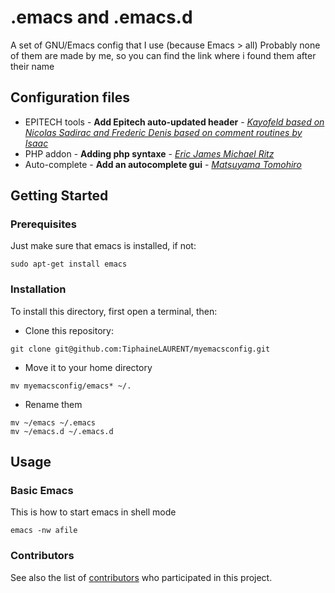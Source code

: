 # .emacs and .emacs.d

A set of GNU/Emacs config that I use (because Emacs > all)
Probably none of them are made by me, so you can find the link where i found them after their name

## Configuration files

- EPITECH tools - **Add Epitech auto-updated header** - *[Kayofeld based on Nicolas Sadirac and Frederic Denis based on comment routines by Isaac](https://github.com/kayofeld/script-installation-ordinateur-epitech)*
- PHP addon - **Adding php syntaxe** - *[Eric James Michael Ritz](https://github.com/ejmr/php-mode)*
- Auto-complete - **Add an autocomplete gui** - *[Matsuyama Tomohiro](https://math.berkeley.edu/~lowdanie/emacs_ac.html)*

## Getting Started

### Prerequisites

Just make sure that emacs is installed, if not:
```
sudo apt-get install emacs
```

### Installation

To install this directory, first open a terminal, then:

- Clone this repository:
```
git clone git@github.com:TiphaineLAURENT/myemacsconfig.git
```

- Move it to your home directory
```
mv myemacsconfig/emacs* ~/.
```

- Rename them
```
mv ~/emacs ~/.emacs
mv ~/emacs.d ~/.emacs.d
```

## Usage

### Basic Emacs

This is how to start emacs in shell mode
```
emacs -nw afile
```

### Contributors

See also the list of [contributors](https://github.com/TiphaineLAURENT/.bin/contributors) who participated in this project.
